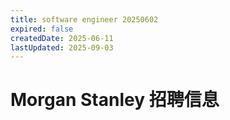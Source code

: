 ```yaml
---
title: software engineer 20250602
expired: false
createdDate: 2025-06-11
lastUpdated: 2025-09-03
---
```


# Morgan Stanley 招聘信息

<JobPostingTable job-posting-json-path="morgan-stanley/data/software-engineer-20250602.json"/>
